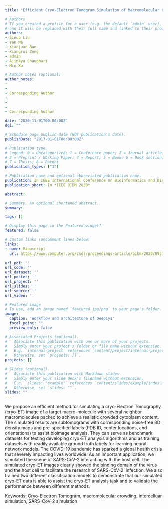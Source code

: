 ```yaml
---
title: "Efficient Cryo-Electron Tomogram Simulation of Macromolecular Crowding with Application to SARS-CoV-2"

# Authors
# If you created a profile for a user (e.g. the default `admin` user), write the username (folder name) here 
# and it will be replaced with their full name and linked to their profile.
authors:
- Sinuo Liu
- Yan Ma
- Xiaojuan Ban
- Xiangrui Zeng
- admin
- Ajinkya Chaudhari
- Min Xu

# Author notes (optional)
author_notes:
-
-
- Corresponding Author
-
- 
-
- Corresponding Author

date: "2020-11-01T00:00:00Z"
doi: ""

# Schedule page publish date (NOT publication's date).
publishDate: "2017-01-01T00:00:00Z"

# Publication type.
# Legend: 0 = Uncategorized; 1 = Conference paper; 2 = Journal article;
# 3 = Preprint / Working Paper; 4 = Report; 5 = Book; 6 = Book section;
# 7 = Thesis; 8 = Patent
publication_types: ["1"]

# Publication name and optional abbreviated publication name.
publication: In IEEE International Conference on Bioinformatics and Biomedicine
publication_short: In *IEEE BIBM 2020*

abstract: 

# Summary. An optional shortened abstract.
summary: 

tags: []

# Display this page in the Featured widget?
featured: false

# Custom links (uncomment lines below)
links:
- name: Manuscript
  url: https://www.computer.org/csdl/proceedings-article/bibm/2020/09313185/1qmfUw4iPgA

url_pdf: ''
url_code: ''
url_dataset: ''
url_poster: ''
url_project: ''
url_slides: ''
url_source: ''
url_video: ''

# Featured image
# To use, add an image named `featured.jpg/png` to your page's folder. 
image:
  caption: 'Workflow and architecture of DeepCys'
  focal_point: ""
  preview_only: false

# Associated Projects (optional).
#   Associate this publication with one or more of your projects.
#   Simply enter your project's folder or file name without extension.
#   E.g. `internal-project` references `content/project/internal-project/index.md`.
#   Otherwise, set `projects: []`.
projects: []

# Slides (optional).
#   Associate this publication with Markdown slides.
#   Simply enter your slide deck's filename without extension.
#   E.g. `slides: "example"` references `content/slides/example/index.md`.
#   Otherwise, set `slides: ""`.
slides: ""
---
```


We propose an efficient method for simulating a cryo-Electron Tomography (cryo-ET) image of a target macro-molecule with several neighbor macromolecules packed to achieve a realistic crowded cytoplasm content. The simulated results are subtomograms with corresponding noise-free 3D density maps and pre-specified labels (PDB ID, center locations, and orientations) to assist bioimage analysis. They can serve as benchmark datasets for testing developing cryo-ET analysis algorithms and as training datasets with readily available ground truth labels for learning neural network models. The COVID-19 pandemic has sparked a global health crisis that severely impacting lives worldwide. As an important application, we simulated the scene of SARS-CoV-2 interacting with the host cell. The simulated cryo-ET images clearly showed the binding domain of the virus and the host cell to facilitate the research of SARS-CoV-2’ infection. We also trained two different classification models to demonstrate that our simulated cryo-ET data is able to assist the cryo-ET analysis task and to validate the performance between different methods.

Keywords: Cryo-Electron Tomogram, macromolecular
crowding, intercelluar simulation, SARS-CoV-2 simulation